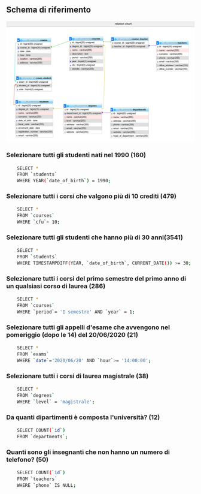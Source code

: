 ## Schema di riferimento
![App Screenshot](db-university.png)
### Selezionare tutti gli studenti nati nel 1990 (160)
```bash
    SELECT * 
    FROM `students` 
    WHERE YEAR(`date_of_birth`) = 1990; 
```
### Selezionare tutti i corsi che valgono più di 10 crediti (479)
```bash
    SELECT *
    FROM `courses` 
    WHERE `cfu`> 10; 
```
### Selezionare tutti gli studenti che hanno più di 30 anni(3541)
```bash
    SELECT * 
    FROM `students` 
    WHERE TIMESTAMPDIFF(YEAR, `date_of_birth`, CURRENT_DATE()) >= 30; 
```
### Selezionare tutti i corsi del primo semestre del primo anno di un qualsiasi corso di laurea (286)
```bash
    SELECT * 
    FROM `courses`
    WHERE `period`= 'I semestre' AND `year` = 1;
``` 
### Selezionare tutti gli appelli d'esame che avvengono nel pomeriggio (dopo le 14) del 20/06/2020 (21)
```bash
    SELECT * 
    FROM `exams` 
    WHERE `date`='2020/06/20' AND `hour`>= '14:00:00';
``` 
### Selezionare tutti i corsi di laurea magistrale (38)
```bash
    SELECT * 
    FROM `degrees` 
    WHERE `level` = 'magistrale'; 
```
### Da quanti dipartimenti è composta l'università? (12)
```bash
    SELECT COUNT(`id`) 
    FROM `departments`; 
```
### Quanti sono gli insegnanti che non hanno un numero di telefono? (50)
```bash
    SELECT COUNT(`id`)
    FROM `teachers` 
    WHERE `phone` IS NULL; 
```